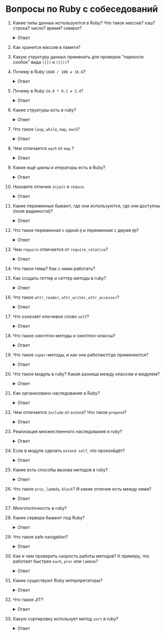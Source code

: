 # Вопросы по Ruby с собеседований

1. Какие типы данных используются в Ruby? Что такое массив? хэш? строка? число? время? символ?
    <details>
      <summary>Ответ</summary>

      #### Числа

      Числа (`Numeric`) в Ruby выглядят так:

      ``` rb
      5 # целое число Integer
      -12 # отрицательное целое число
      076 # восьмеричное число
      0b010 # двоичное число
      0x89 # шестнадцатиричное число
      4.5 # число с плавающей точкой Float
      2+3i # комплексное число Complex
      Rational(2, 3) # рациональная дробь ⅔ Rational
      ```

      #### Логический тип

      Логический (булевый) тип — это вариация на тему «да» или «нет». В Ruby он представлен двумя
      предопределёнными переменными `true` («истина» или «да») и `false` («ложь» или «нет»).
      Появляется логический тип в результате логических операций или вызова логических методов (обычно заканчиваются на знак вопроса `?`).

      Чаще всего логический тип возникает как результат сравнения.

      `true` возвращает любой объект, в т.ч. `0`, за исключением `false` и `nil` (`nil` — это символ пустоты).

      #### Массивы

      Разработчики Ruby решили не реализовывать особых классов для динамических массивов, списков, стеков и тому подобного.
      Они все это реализовали в массивах — структурах данных типа (или класса — в Ruby всё равно) `Array`.
      Сделано это путём добавления специальных методов; например, методы `.push` и `.pop` для стека.

      Особенности массивов в Ruby:

      * Нет ограничений (это общий принцип языка). Массивы могут быть сколь угодно длинными.
      * Динамичность: размер массива легко меняется.
      * Гетерогенность: один массив может хранить данные разных типов.
      * Библиотека итераторов на каждый случай жизни. Эта возможность позволяет не использовать циклы для обработки
      данных в массивах, а, следовательно, избегать множества ошибок, связанных с неосторожным обращением с циклами.
      Итераторы реализуются на высочайшем уровне.
      * Много других методов. Все элементарные задачи для массивов решаются вызовом нужного метода.

      ``` rb
      [1, 0, 740, 14, 25] # целочисленный массив

      ["a", "й", "6", 'Br', "Это массив строк"]

      [[1, 2], [3, 4]] # двумерный целочисленный массив; Матрица — это объект класса Matrix

      # Двумерный массив — это не матрица целых чисел
      ["1-й элемент смешанного массива", "7.343", [4, "вепрь"], [3, 67, 4326, 12, 3781357, 84221, "строка делает этот подмассив смешанным, но это не беда"]]

      array = ["Этот массив пойдёт в переменную array", "Як-цуп-цоп, парви каридулла"]
      ```

      #### Строки

      Стро́ки (`String`) — это ряды букв и других символов. В Ruby стро́ки используют наработки языка Perl.

      Стро́ки начинаются и заканчиваются `"` (программистскими кавычками) или `'` (машинописным апострофом).

      Чаще [принято](https://github.com/rubocop-hq/ruby-style-guide#consistent-string-literals) использовать одинарные кавычки. Однако в случае интерполяции и применении спецсимволов таких, как `\t`, `\n`, `'`используются двойные.

      Вот небольшой список их возможностей:
      * Нет ограничений. Длина строки́ может достигать поистине фантастических размеров.
      * Динамичность. Стро́ки можно расширять или уменьшать (для этого есть методы `+` и `[]`).
      * Любой объект преобразуется в строку (методы `.inspect` и `.to_s` есть у любого объекта).
      * Строка обладает обширной библиотекой методов, которые работают с правилами (это методы `.gsub`, `.match`,
      `.scan`, `.split`).
      * Конкатенация и интерполяция

      ``` rb
      '2' + '2' #=> "22" # конкатенация

      name = 'Вася'
      "Привет, #{name}!" #=> "Привет, Вася" # интерполяция
      ```

      #### Ассоциативные массивы

      Ассоциативные массивы (класс `Hash`) подобны массивам упорядоченных пар.

      Работают они подобно словарям: фигурная скобка символизирует боковой вид на открытую книгу, а стрелка `=>` покажет читателю связь каждой сущности с какой-то другой. Вторая фигурная скобка говорит, что пора закрывать книгу.

      Структурными элементами хеша являются ключи и соответствующие им значения.

      ``` rb
      hash = { "мама" => "мыла раму", 807 => "Это число улыбается!" }

      hash["мама"] #=> "мыла раму"
      hash["807"] #=> nil
      hash[807] #=> "Это число улыбается!"
      ```

      При использовании хешей в качестве аргументов метода возможна запись без фигурных скобок, а если в качестве ключа используются символы, то и без стрелок.

      ``` rb
      Wife.new(age: 18, bust: 90, waist: 60, hips: 90)
      ```

      Ассоциативные массивы оставляют возможность хранения данных разного типа только в ассоциативном виде.

      #### Диапазоны значений

      Чтобы было удобней получать подмассив или подстроку, был введён тип данных — диапазон (класс `Range`).

      Диапазон формируется тремя элементами: начало, конец и тип протяжённости (символ `..` или `...`).

      Начало и конец должны быть одного типа данных (одного класса) и быть перечислимыми, что значит, иметь метод `.succ` (succedent — «последующему»).

      Применение `..` подразумевает включение конечного элемента. Применение `...` исключает конечный элемент.

      Пример диапазонов:

      ``` rb
      "a".."z"
      "a"..."z" # то же, что и "a".."y"
      1..100
      1...100 # то же, что и 1..99
      ```

      Начиная с версии 2.6.0 вводится понятие бесконечного диапазона.

      Пример применения:

      ``` rb
      array[3..] # возвратит массив с элементами array, соответствующие индексом от 3-го до последнего
      ```

      #### Символы

      В Ruby есть особый класс `Symbol`. Синтаксически объекты этого класса обозначаются двоеточием.

      Например, `:a`, `:b`, `:symbol`.

      Символ похож на строку (`String`). Одно из главных отличий заключается в том, что у каждого символа есть только один экземпляр.

      Что это означает на практике? И в чём отличие от строки?

      Например, у нас есть такие объекты:

      ```rb
      a = "slovo"
      b = "slovo"
      c = "slovo"

      d = :slovo
      e = :slovo
      f = :slovo
      ```

      Дело в том, что в этом примере объекты `a`, `b` и `c` — это три разных объекта, они ссылаются на разные ячейки в памяти компьютера.

      А вот объекты `d`, `e` и `f` — это всё один объект. В этом легко убедиться:

      ```rb
      a.object_id #=> 47103948599080
      b.object_id #=> 47103948574540
      c.object_id #=> 47103948569400

      d.object_id #=> 1294428
      e.object_id #=> 1294428
      f.object_id #=> 1294428
      ```

      Символы часто используются в хэшах в качестве ключей. Одна из причин этого вытекает из свойств символов иметь лишь один экземпляр. Это позволяет экономить потребление памяти компьютера.

      Ещё одно свойство символов — статичность. Т.е. к ним нельзя применить методы, подобные `downcase` или `+`.

      И ещё одно важное применение символов, когда к ним применяется метод `to_proc`.

      ```rb
      downator = :downcase.to_proc
      downator.call('STROKA') #=> "stroka"
      ```

      Как это работает? Дело в том, что в переменной `downator` хранится блок `proc { |arg| arg.downcase }`

      На практике такое свойство часто применяют при операциях с массивами, например:

      ```rb
      ['STROKA', 'SLOVO'].map(&:downcase) #=> ["stroka", "slovo"]
      ```
    </details>

1. Как хранится массив в памяти?

1. Какую структуру данных применить для проверки "парности скобок" вида `([])` и `([[))`?

1. Почему в Ruby `1660 / 100 ≠ 16.6`?

    <details>
      <summary>Ответ</summary>
      Если все аргументы арифметического выражения целые числа, то результат будет целым, если хотя бы одно число с плавающей запятой, то результат будет числом с плавающей запятой.

      Таким образом, чтобы получить `16.6` нужно чтобы одно из чисел имело тип `Float`.

      https://stackoverflow.com/questions/5502761/why-is-division-in-ruby-returning-an-integer-instead-of-decimal-value
    </details>

1. Почему в Ruby `24.0 * 0.1 ≠ 2.4`?
    <details>
      <summary>Ответ</summary>
      Поскольку внутренне компьютеры используют формат (binary floating point), который не может точно представить число как 0.1, 0.2 или 0.3.

      Когда код компилируется или интерпретируется, ваш «0.1» уже округляется до ближайшего числа в этом формате, что приводит к небольшой ошибке округления даже до того, как произойдет вычисление.

      https://floating-point-gui.de/basic/

      https://github.com/rdp/ruby_tutorials_core/wiki/Ruby-Talk-FAQ#floats_imprecise

      https://en.wikipedia.org/wiki/Floating-point_arithmetic#Accuracy_problems
    </details>

1. Какие структуры есть в ruby?

    <details>
      <summary>Ответ</summary>
      Что такое struct, abstract, open struct
      Структуры в Руби следующие:

      * `struct`
      * `abstract`
      * `openstruct`

      Структуры позволяют так же работать с методами по примеру полного аналога класса.  Полностью заменяют классы и возможно даже немного удобнее их. Но все пишут что не надо заменять структуры на классы полностью, они могут быть хороши только в небольших размерах и объемах коллекций.

      struct и open struct это упрощенная форма создания классов, в котором мы указываем, что должно быть передано в struct для вывода программы.

      * struct — принимает четкое кол-во параметров для вывода программы.

      ``` rb
      person = :name, :age

      p.name = "Karthik"
      p.age = 30

      puts "Hello, I am #{p.name}, age #{p.age}"
      ```

      либо

      ``` rb
      person =  :name, :age

      p =  "Karthik", 30

      puts "Hello, I am #{p.name}, age #{p.age}"
      ```

      OpenStruct — не ругается, если параметров передано больше, чем есть.

      ``` rb
      require 'ostruct'

      p.name= "Karthik"
      p.age = 30

      puts "Hello, I am #{p.name}, age #{p.age}"
      ```
    </details>

1. Что такое `loop`, `while`, `map`, `each`?

    <details>
      <summary>Ответ</summary>

      `loop`, `while` — это управляющие конструкции, создающие циклы, повторение кода по условию/без условий.

      `each`, `map` — итераторы, перебирают все элементы у объекта (унаследованы от `Numerable`).

      Итераторы — это методы, которые принимают блоки и выполняют код в блоках для элементов коллекций (массивов, интервалов или хэшей).

      https://www.rubyguides.com/ruby-tutorial/loops/

      https://www.rubyguides.com/2018/10/ruby-map-method/

      http://rubycode.ru/ruby/osnovy/57-chislovye-iteratory.html

      http://queirozf.com/entries/ruby-map-each-collect-inject-reject-select-quick-reference
    </details>

1. Чем отличается `each` от `map` ?

    <details>
      <summary>Ответ</summary>

      `each` занимается просто перебором, `map` занимается перебором и конечным выводом измененного массива, также можно `map` вызвать с помощью bang-метода для изменения исходного массива.
    </details>

1. Какие ещё циклы и итераторы есть в Ruby?

    <details>
      <summary>Ответ</summary>

      Циклы `until`, `for`

      Итераторы `times`, `upto`, `downto`, `step`

      https://i-love-ruby.gitlab.io/#_loops
    </details>

1. Назовите отличия `inject` и `reduce`.

    <details>
      <summary>Ответ</summary>

      Это алиасы.
    </details>

1. Какие переменные бывают, где они используются, где они доступны (поля видимости)?

    <details>
      <summary>Ответ</summary>

      Локальные переменные `variable` — локальная переменная, она доступна только в той области видимости, где была определена.

      Переменные экземпляра класса `@variable` — доступны только в методах экземпляра класса, где они определены. При первом вызове возвращают `nil`.

      Глобальные переменные `$variable` — область видимости — вся программа (опасно использовать, т.к. потом сложно отследить, где и кто её поменял).

      Переменные класса `@@variable` — область видимости — класс в котором они определены и все экземпляры данного класса.

      http://rubycode.ru/ruby/osnovy/54-oblast-vidimosti-i-tipy-obektov.html
    </details>

1. Что такое переменная с одной `@` и переменная с двумя `@@`?

    <details>
      <summary>Ответ</summary>

      Переменные экземпляра класса `@variable` — начинаются с `@`. Переменные экземпляра класса доступны в методах экземпляра класса, где они определены.

      Переменные класса `@@variable` — начинаются с двух символов `@`. Их область видимости — класс в котором они определены и все экземпляры данного класса.
    </details>

1. Чем `require` отличается от `require_relative`?

    <details>
      <summary>Ответ</summary>

      С возможностью указания абсолютного пути и относительного `require` подключает файлы/гемы по относительному пути в строгом соответствии `./1/ruby.rb`, начиная с корня приложения `require_relative` подключает файлы без относительного пути и без указания разрешения файла, запускает прогу из той же директории, где лежит файл запуска `require_relative '1/ruby.rb'`.

      http://ruby.qkspace.com/ruby-require-require_relative
    </details>

1. Что такое гемы? Как с ними работать?

1. Как создать геттер и сеттер методы в ruby?

    <details>
      <summary>Ответ</summary>
      C помощью методов

      - `attr_reader`
      - `attr_writer`
      - `attr_accessor` — объединяет attr_reader и attr_writer

      ``` rb
      class Tovar
        # Метод для установки цены
        def price=(price)
          @price = price
        end

        def price
          @price
        end
      end
      ```

      http://rubyclub.blogspot.com/2012/10/ruby_15.html

      http://findnerd.com/list/view/How-to-create-getter-and-setter-methods-in-Ruby/13615/
    </details>

1. Что такое `attr_reader`, `attr_writer`, `attr_accessor`?

    <details>
      <summary>Ответ</summary>

      Все классы наследуют методы `Module`.

      `attr_reader`, `attr_writer`, `attr_accessor` являются его методами.

      Что делают эти методы внутри класса?

      `attr_reader` создаёт переменную экземпляра и метод-геттер, который возвращает её значение

      Эти записи эквивалентны:

      ```rb
      attr_reader :name

      def name
        @name
      end
      ```

      `attr_writer` создаёт метод-сеттер, позволяющий изменять переменную экземпляра.

      Эти записи эквивалентны:

      ```rb
      attr_writer :name

      def name=(name)
        @name = name
      end
      ```

      `attr_accessor` объединяет функционал `attr_reader` и `attr_writer`.

      http://ruby-doc.org/core-2.5.1/Module.html#method-i-attr_reader

      http://ruby-doc.org/core-2.5.1/Module.html#method-i-attr_writer

      http://ruby-doc.org/core-2.5.1/Module.html#method-i-attr_accessor
    </details>

1. Что означает ключевое слово `self`?

    <details>
      <summary>Ответ</summary>

      `self` относится к самому объекту, вызывает сам себя, без создания класса. Обычно применяется к методам внутри класса, чтобы можно вызвать без создания нового экземпляра класса.

      Так же можно сообщить, что все методы будут `self`, делается с помощью `class << self`.
    </details>

1. Что такое синглтон-методы и синглтон-классы?

    <details>
      <summary>Ответ</summary>
      Синглтон-метод — метод, который может принадлежать только одному объекту. Это даёт возможность добавлять уникальное поведение отдельным объектам.

      ```rb
      cat = Animal.new
      dog = Animal.new

      def dog.barking
        'WOOF! WOOF!'
      end

      dog.barking
      # => "WOOF! WOOF!"
      dog.singleton_methods
      # => [:barking]

      cat.barking
      # => NoMethodError (undefined method `barking' for #<Animal:0x000055a12143df38>)
      cat.singleton_methods
      # => []
      ```

      Методы класса (`self`-методы) на самом деле тоже являются синглтон-методами класса `Class`.

      Таким образом, в Руби все методы принадлежат какому-то классу.

      Синглтон-класс — это анонимный класс, в котором размещаются синглтон-методы объекта.

      ```rb
      dog.singleton_class
      # => #<Class:#<Animal:0x000055a121433970>>

      dog.singleton_class.method_defined?(:barking)
      # => true

      cat.singleton_class.method_defined?(:barking)
      # => false
      ```

      Синглтон-класс встраивается в путь наследования и поиска метода интерпретатором Ruby.

      ```rb
      dog.singleton_class.superclass
      # => Animal
      ```

      Подробнее [тут](https://habr.com/ru/post/143990/)
    </details>

1. Что такое `super`-методы, и как они работают/где применяются?

    <details>
      <summary>Ответ</summary>
      `super` - ключевое слово, вызывает из родительского класса метод с аналогичным названием, что и метод вызывающий `super`. Применяется при переопределении методов в дочерних классах.

      ```rb
        class Text
          def initialize(body:)
            @body = body
          end
        end

        class Note < Text
          def initialize(body:)
            super
            @date = Time.now
          end
        end

        # Если количество параметров в методе родительского и дочернего классов не совпадает
        # можно явно задать аргументы ключевому слову super
        class Article < Text
          def initialize(body:, title:)
            super(body: body) # Явное задание количества аргументов для  super
            @title = title
          end
        end

        text = Text.new(body: 'Просто текст')
        note = Note.new(body: 'Заметка')
        article = Article.new(title: 'Статья', body: 'Текст статьи')

        p text      #<Text:0x0000559cc64f3590 @body="Просто текст">
        p note      #<Note:0x0000559cc64f32e8 @body="Заметка", @date=2021-05-05 21:58:38.829037856 +0500>
        p article   #<Article:0x0000559cc64f2e60 @body="Текст статьи", @title="Статья">

      ```
    </details>


1. Что такое модуль в ruby? Какая разница между классом и модулем?

    <details>
      <summary>Ответ</summary>
      Модули в Руби похожи на классы в том, что они содержат набор методов, константы, другие модули и определения классов.

      Модули задаются как классы, только слово `module` используется вместо `class`.

      В отличие от классов, создать объекты на основе модуля нельзя, модуль не может иметь подклассы. Вместо этого вы добавляете недостающую функциональность класса или отдельного объекта с помощью модуля.

      Модули — одиночки, нет иерархии и наследования.

      https://habr.com/post/49353/
    </details>

1. Как организовано наследование в Ruby?

    <details>
      <summary>Ответ</summary>

      Наследование в Ruby — прямое. У каждого класса может быть только один родительский класс.

      Синтаксический сахар:

      ``` rb
      class Animal
      end

      class Dog < Animal
      end
      ```

      В Ruby всё в конечном счёте принадлежит классу `BasicObject`.

      ``` rb
      str = "Я - строка"
      str.class #=> String
      str.class.superclass #=> Object
      str.class.superclass.superclass #=> BasicObject
      ```

      Однако в Ruby можно сымитировать множественное наследование с помощью модулей, подключая их при помощи include/extend.
    </details>

1. Чем отличается `include` от `extend`? Что такое `prepend`?

    <details>
      <summary>Ответ</summary>

      * `include` — необходимо создать экземпляр класса, чтобы задействовать логику модуля;
      * `extend` — позволяет включить дополнительное расширение или функциональность без создания экземпляра класса, непосредственно в используемом классе.

      https://habr.com/post/143483/

      https://inet777.ru/comments/8436/metod-module-prepend-v-ruby-2

      C помощью `prepend` методы модуля устанавливаются первоочередными при поиске метода в классе, в который включен модуль.
    </details>

1. Реализация множественного наследования в ruby?

    <details>
      <summary>Ответ</summary>

      Реализация возможна через модули с помощью подключения `include`/`extend`.
    </details>

1.  Если в модуле сделать `extend self`, что произойдёт?

    <details>
      <summary>Ответ</summary>

      Как указано выше, `extend` позволяет подключить методы модуля к классу без создания экземпляра.

      Для модуля `self` — это сам модуль.

      Поэтому добавление `extend self` позволит использовать инстанс-методы модуля в качестве его `self`-методов.

      Без `extend self`:

      ```rb
      module MyModule
        def my_method
          puts 'Hello!'
        end
      end

      MyModule.my_method

      # undefined method `my_method' for MyModule:Module (NoMethodError)
      ```

      После добавления:

      ```rb
      module MyModule
        extend self

        def my_method
          puts 'Hello!'
        end
      end

      MyModule.my_method

      # Hello!
      ```

      https://blog.bigbinary.com/2012/06/28/extend-self-in-ruby.html#so-how-does-extend-self-work
    </details>

1. Какие есть способы вызова методов в ruby?

    <details>
      <summary>Ответ</summary>

      * `.call` — не может вызвать методы без нового класса

      * `.send` — может вызвать методы без нового класса

      * `.eval` — не используется, так как очень медленный
      http://quabr.com/35400337/ruby-send-vs-call-method
    </details>

1. Что такое `proc`, `lambda`, `block`? И какие отличия есть между ними?

    <details>
      <summary>Ответ</summary>
      Это анонимные функции, которые представляют из себя блоки.

      `lambda` требует чтобы кол-во аргументов в блоке, соответствовало преданным в блок, так же `lambda` возвращает значение без блока, можно вызвать на переменной метод `call` и передать к примеру `return 'any'`, `lambda` выведет.

      `proc` не требует и может работать без передачи аргументов, но не может вызваться методом `call` и вернуть переданное значение методом `return`.

      `block` это кусочек ruby кода, который заключен в фигурные скобки и блок выполняется для каждого массива значений.
    </details>

1. Многопоточность в ruby?

1. Какие сервера бывают под Ruby?

    <details>
      <summary>Ответ</summary>

      https://www.8host.com/blog/kratkij-obzor-veb-serverov-dlya-prilozhenij-ruby/

      * WeBrick
      * Phusion Passenger
      * Puma
      * Thin
      * Unicorn
      * Iodine
    </details>

1. Что такое safe navigation?

    <details>
      <summary>Ответ</summary>

      В новом синтаксисе выражение из примеров можно записать так:

      `image = user&.profile&.thumbnails&.large`

      Оператор применяется для сокращения выражений, где выполняется проверка существования объекта и
      затем обращение к методу объекта только в случае положительной проверки:

      `obj.nil? && obj.some_method`

      Вместе с лаконичным видом такая реализация дает быструю проверку на `nil`,
      так как изменения реализованы на уровне парсера и ruby-код в проверках не участвует.
      После того, как встретился `nil`, дальнейшее выполнение цепочки прерывается.
      Проверка выполняется именно на `nil`, а не на логическое условие,
      поэтому если результатом окажется `false`, то выполнение будет успешно продолжено по цепочке дальше.

      Если в метод передаются аргументы, то, в отличие от `try`,
      они вычисляются только в том случае, если объект существует и метод реально вызывается.
      Например, для ActiveSupport в выражении `obj.try(:foo, bar())` всегда будет выполняться `bar()`,
      даже если `obj` не существует. Но в выражении `obj&.foo(bar())`,
      аргумент `bar()` будет вычислен только тогда, когда `obj` не равен `nil`.

      http://mitrev.net/ruby/2015/11/13/the-operator-in-ruby/

      https://www.competa.com/blog/ruby-safe-navigation-operator-methods/

      https://habr.com/ru/company/truevds/blog/271301/

      https://medium.com/@CohenCarlisle/why-you-shouldnt-be-using-rails-try-for-nil-safe-navigation-in-ruby-d3123a3965ac
    </details>

1. Как и чем проверить скорость работы методов? К примеру, что работает быстрее `each`, `proc` или `lambda`?
    <details>
      <summary>Ответ</summary>

      Существуют гемы для сравнения скорости работы методов, например, `benchmark-ips`.

      С учётом особенностей синтаксиса гема пишется код, в котором тестируются выбранные методы. При запуске программа тестируют производительность методов с указанием разницы в процентах.
      https://github.com/evanphx/benchmark-ips
    </details>

1. Какие существуют Ruby интерпретаторы?
    <details>
      <summary>Ответ</summary>

      * CRuby
      * MRI
      * JRuby (MRi на базе JVM)
      * Rubinius (реализация многопоточности на самом Ruby, достаточно успешная, но не без сайдэффектов)
      * TruffleRuby

      https://habr.com/ru/post/337100/
    </details>

1. Что такое JIT?
    <details>
      <summary>Ответ</summary>
      Just-In-Time (JIT) компиллятор оптимизирует, часто вызываемые методы. Таким образом, они будут запускаться быстрее в последующих вызовых. Главная цель JIT - это пропуск нескольких или всех шагов интерпретации.

      https://blog.heroku.com/ruby-just-in-time-compilation
      https://ru.wikipedia.org/wiki/JIT-%D0%BA%D0%BE%D0%BC%D0%BF%D0%B8%D0%BB%D1%8F%D1%86%D0%B8%D1%8F
      https://www.youtube.com/watch?v=AJIAMT7ilHw
    </details>

1. Какую сортировку использует метод `sort` в ruby?
    <details>
      <summary>Ответ</summary>
      Метод `sort` использует алгоритм быстрой сортировки.
    <details>

